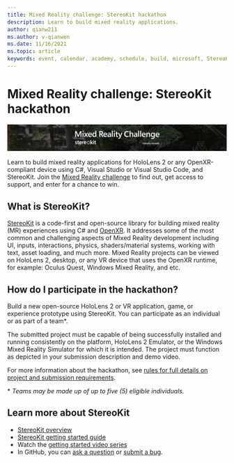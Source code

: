 ```yaml
---
title: Mixed Reality challenge: StereoKit hackathon
description: Learn to build mixed reality applications.
author: qianw211
ms.author: v-qianwen
ms.date: 11/16/2021
ms.topic: article
keywords: event, calendar, academy, schedule, build, microsoft, StereoKit
---
```


# Mixed Reality challenge: StereoKit hackathon

![Mixed Reality challenge: StereoKit hackathon](images/stereokit-hackathon-dev-post-banner.png)

Learn to build mixed reality applications for HoloLens 2 or any OpenXR-compliant device using C#, Visual Studio or Visual Studio Code, and StereoKit. Join the [Mixed Reality challenge](https://techcommunity.microsoft.com/t5/mixed-reality-blog/mixedrealitychallenge-stereokit/ba-p/2898397) to find out, get access to support, and enter for a chance to win. 

## What is StereoKit?

[StereoKit](https://stereokit.net/) is a code-first and open-source library for building mixed reality (MR) experiences using C# and [OpenXR](/windows/mixed-reality/develop/native/openxr). It addresses some of the most common and challenging aspects of Mixed Reality development including UI, inputs, interactions, physics, shaders/material systems, working with text, asset loading, and much more. Mixed Reality projects can be viewed on HoloLens 2, desktop, or any VR device that uses the OpenXR runtime, for example: Oculus Quest, Windows Mixed Reality, and etc.

## How do I participate in the hackathon?

Build a new open-source HoloLens 2 or VR application, game, or experience prototype using StereoKit. You can participate as an individual or as part of a team\*. 

The submitted project must be capable of being successfully installed and running consistently on the platform, HoloLens 2 Emulator, or the Windows Mixed Reality Simulator for which it is intended. The project must function as depicted in your submission description and demo video. 

For more information about the hackathon, see [rules for full details on project and submission requirements](https://mixed-reality-stereokit.devpost.com/rules).  

\* *Teams may be made up of up to five (5) eligible individuals.*

## Learn more about StereoKit

* [StereoKit overview](https://stereokit.net/)
* [StereoKit getting started guide](https://stereokit.net/Pages/Guides/Getting-Started.html)
* Watch the [getting started video series](https://www.youtube.com/playlist?list=PLlrxD0HtieHjrKH44ZUatzfM8fXt2CmWv)
* In GitHub, you can [ask a question](https://github.com/maluoi/StereoKit/discussions) or [submit a bug](https://github.com/maluoi/StereoKit/issues).

